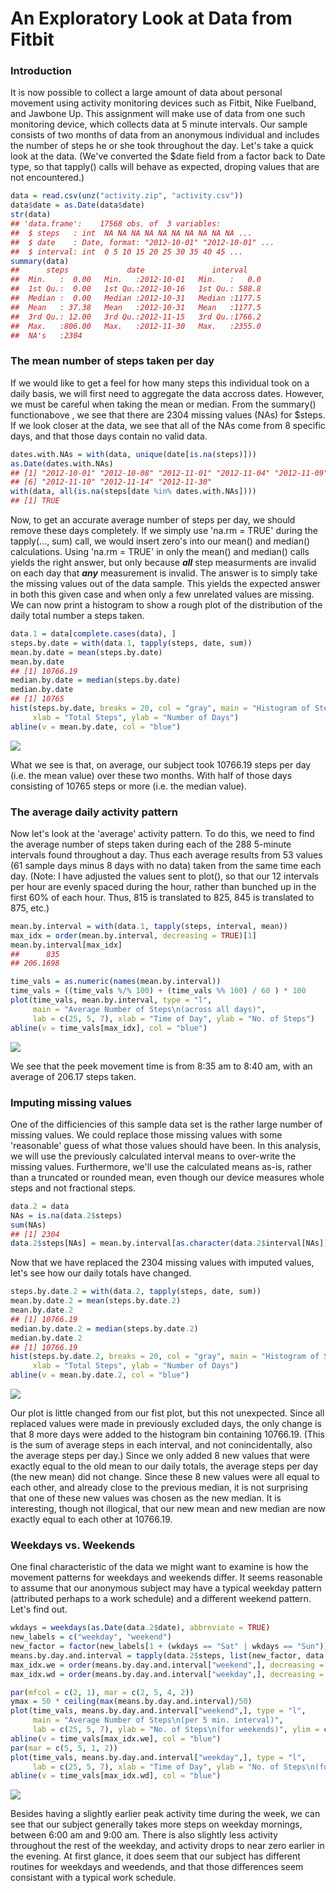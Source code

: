 # An Exploratory Look at Data from Fitbit

### Introduction

It is now possible to collect a large amount of data about personal movement
using activity monitoring devices such as Fitbit, Nike Fuelband, and Jawbone Up. 
This assignment will make use of data from one such monitoring device,
which collects data at 5 minute intervals. Our sample consists of two months of 
data from an anonymous individual and includes the number of steps
he or she took throughout the day.  Let's take a quick look at the data.
(We've converted the $date field from a factor back to Date type, so that tapply() calls 
will behave as expected, droping values that are not encountered.)


```r
data = read.csv(unz("activity.zip", "activity.csv"))
data$date = as.Date(data$date)
str(data)
## 'data.frame':	17568 obs. of  3 variables:
##  $ steps   : int  NA NA NA NA NA NA NA NA NA NA ...
##  $ date    : Date, format: "2012-10-01" "2012-10-01" ...
##  $ interval: int  0 5 10 15 20 25 30 35 40 45 ...
summary(data)
##      steps             date               interval     
##  Min.   :  0.00   Min.   :2012-10-01   Min.   :   0.0  
##  1st Qu.:  0.00   1st Qu.:2012-10-16   1st Qu.: 588.8  
##  Median :  0.00   Median :2012-10-31   Median :1177.5  
##  Mean   : 37.38   Mean   :2012-10-31   Mean   :1177.5  
##  3rd Qu.: 12.00   3rd Qu.:2012-11-15   3rd Qu.:1766.2  
##  Max.   :806.00   Max.   :2012-11-30   Max.   :2355.0  
##  NA's   :2304
```


### The mean number of steps taken per day

If we would like to get a feel for how many steps this individual took on a daily 
basis, we will first need to aggregate the data accross dates.  However, we must be
careful when taking the mean or median.  From the summary() functionabove , we see that there 
are 2304 missing values (NAs) for $steps.  If we look closer at the data, we see 
that all of the 
NAs come from 8 specific days, and that those days contain no valid data. 


```r
dates.with.NAs = with(data, unique(date[is.na(steps)]))
as.Date(dates.with.NAs)
## [1] "2012-10-01" "2012-10-08" "2012-11-01" "2012-11-04" "2012-11-09"
## [6] "2012-11-10" "2012-11-14" "2012-11-30"
with(data, all(is.na(steps[date %in% dates.with.NAs])))
## [1] TRUE
```

Now, to get 
an accurate average number of steps per day, we should remove these days completely.  If 
we simply use 'na.rm = TRUE' during the tapply(..., sum) call, we would insert zero's into 
our mean() and median() calculations. Using 'na.rm = TRUE' in only the mean() and median() 
calls yields the right answer, but only because ***all*** step measurments are invalid on each 
day that ***any*** measurement is invalid.  The answer is to simply take the missing values out 
of the data sample.  This yields the expected answer in both this given case and when only a 
few unrelated values are missing. 
We can now print a histogram to show a rough plot of the distribution of the daily 
total number a steps taken.


```r
data.1 = data[complete.cases(data), ]
steps.by.date = with(data.1, tapply(steps, date, sum))
mean.by.date = mean(steps.by.date)
mean.by.date
## [1] 10766.19
median.by.date = median(steps.by.date)
median.by.date
## [1] 10765
hist(steps.by.date, breaks = 20, col = "gray", main = "Histogram of Steps by Date",
     xlab = "Total Steps", ylab = "Number of Days")
abline(v = mean.by.date, col = "blue")
```

![](PA1_template_files/figure-html/unnamed-chunk-3-1.png) 

What we see is that, on average, our subject took 10766.19 steps per day 
(i.e. the mean value) over these two months.  With half of those days consisting of 10765 
steps or more (i.e. the median value).

### The average daily activity pattern

Now let's look at the 'average' activity pattern.  To do this, we need to find the average number
of steps taken during each of the 288 5-minute intervals found throughout a day.  Thus each average
results from 53 values (61 sample days minus 8 days with no data) taken from the same time each day. 
(Note: I have adjusted the
values sent to plot(), so that our 12 intervals per hour are evenly spaced during the 
hour, rather than bunched up in the first 60% of each hour.  Thus, 815 is translated to 825, 845 is 
translated to 875, etc.)


```r
mean.by.interval = with(data.1, tapply(steps, interval, mean))
max_idx = order(mean.by.interval, decreasing = TRUE)[1]
mean.by.interval[max_idx]
##      835 
## 206.1698

time_vals = as.numeric(names(mean.by.interval))
time_vals = ((time_vals %/% 100) + (time_vals %% 100) / 60 ) * 100
plot(time_vals, mean.by.interval, type = "l", 
     main = "Average Number of Steps\n(across all days)", 
     lab = c(25, 5, 7), xlab = "Time of Day", ylab = "No. of Steps")
abline(v = time_vals[max_idx], col = "blue")
```

![](PA1_template_files/figure-html/unnamed-chunk-4-1.png) 

We see that the peek movement time is from 8:35 am to 8:40 am, with an average of 
206.17 steps taken.

### Imputing missing values

One of the difficiencies of this sample data set is the rather large number of missing values.
We could replace those missing values with some 'reasonable' guess of what those values should
have been.  In this analysis, we will use the previously calculated interval means to over-write the
missing values.  Furthermore, we'll use the calculated means as-is, rather than a truncated or 
rounded mean, even though our device measures whole steps and not fractional steps.


```r
data.2 = data
NAs = is.na(data.2$steps)
sum(NAs)
## [1] 2304
data.2$steps[NAs] = mean.by.interval[as.character(data.2$interval[NAs])]
```

Now that we have replaced the 2304 missing values with imputed values, let's see how our
daily totals have changed.


```r
steps.by.date.2 = with(data.2, tapply(steps, date, sum))
mean.by.date.2 = mean(steps.by.date.2)
mean.by.date.2
## [1] 10766.19
median.by.date.2 = median(steps.by.date.2)
median.by.date.2
## [1] 10766.19
hist(steps.by.date.2, breaks = 20, col = "gray", main = "Histogram of Steps by Date",
     xlab = "Total Steps", ylab = "Number of Days")
abline(v = mean.by.date.2, col = "blue")
```

![](PA1_template_files/figure-html/unnamed-chunk-6-1.png) 

Our plot is little changed from our fist plot, but this not unexpected.  Since all replaced values
were made in previously excluded days, the only change is that 8 more days were added to the histogram 
bin containing 10766.19.  (This is the sum of average steps in each interval, and 
not conincidentally, also the average steps per day.)  Since we only added 8 new values that were 
exactly equal to the old mean to our daily totals, the average steps per day (the new mean) did not 
change.  Since these 8 new values were all equal to each other, and
already close to the previous median, it is not surprising that one of these new values was chosen 
as the new median.  It is interesting, though not illogical, that our new mean and new median are now 
exactly equal to each other at 10766.19.

### Weekdays vs. Weekends

One final characteristic of the data we might want to examine is how the movement patterns for
weekdays and weekends differ.  It seems reasonable to assume that our anonymous subject may 
have a typical weekday pattern (attributed perhaps to a work schedule) and a different weekend
pattern.  Let's find out.


```r
wkdays = weekdays(as.Date(data.2$date), abbreviate = TRUE)
new_labels = c("weekday", "weekend")
new_factor = factor(new_labels[1 + (wkdays == "Sat" | wkdays == "Sun")])
means.by.day.and.interval = tapply(data.2$steps, list(new_factor, data.2$interval), mean)
max_idx.we = order(means.by.day.and.interval["weekend",], decreasing = TRUE)[1]
max_idx.wd = order(means.by.day.and.interval["weekday",], decreasing = TRUE)[1]

par(mfcol = c(2, 1), mar = c(2, 5, 4, 2))
ymax = 50 * ceiling(max(means.by.day.and.interval)/50)
plot(time_vals, means.by.day.and.interval["weekend",], type = "l", 
     main = "Average Number of Steps\n(per 5 min. interval)", 
     lab = c(25, 5, 7), ylab = "No. of Steps\n(for weekends)", ylim = c(0, ymax))
abline(v = time_vals[max_idx.we], col = "blue")
par(mar = c(5, 5, 1, 2))
plot(time_vals, means.by.day.and.interval["weekday",], type = "l", 
     lab = c(25, 5, 7), xlab = "Time of Day", ylab = "No. of Steps\n(for weekdays)", ylim = c(0, ymax))
abline(v = time_vals[max_idx.wd], col = "blue")
```

![](PA1_template_files/figure-html/unnamed-chunk-7-1.png) 

Besides having a slightly earlier peak activity time during the week, we can see that our subject 
generally takes  more steps on weekday mornings, between 6:00 am and 9:00 am.  There is also slightly 
less activity throughout the rest of the weekday, and activity drops to near zero earlier in the evening. 
At first glance, it does seem that our subject has different routines for weekdays and weedends, and that
those differences seem consistant with a typical work schedule.


